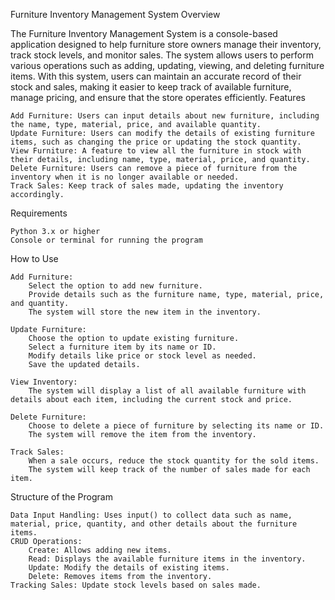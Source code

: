 Furniture Inventory Management System
Overview

The Furniture Inventory Management System is a console-based application designed to help furniture store owners manage their inventory, track stock levels, and monitor sales. The system allows users to perform various operations such as adding, updating, viewing, and deleting furniture items. With this system, users can maintain an accurate record of their stock and sales, making it easier to keep track of available furniture, manage pricing, and ensure that the store operates efficiently.
Features

    Add Furniture: Users can input details about new furniture, including the name, type, material, price, and available quantity.
    Update Furniture: Users can modify the details of existing furniture items, such as changing the price or updating the stock quantity.
    View Furniture: A feature to view all the furniture in stock with their details, including name, type, material, price, and quantity.
    Delete Furniture: Users can remove a piece of furniture from the inventory when it is no longer available or needed.
    Track Sales: Keep track of sales made, updating the inventory accordingly.

Requirements

    Python 3.x or higher
    Console or terminal for running the program

How to Use

    Add Furniture:
        Select the option to add new furniture.
        Provide details such as the furniture name, type, material, price, and quantity.
        The system will store the new item in the inventory.

    Update Furniture:
        Choose the option to update existing furniture.
        Select a furniture item by its name or ID.
        Modify details like price or stock level as needed.
        Save the updated details.

    View Inventory:
        The system will display a list of all available furniture with details about each item, including the current stock and price.

    Delete Furniture:
        Choose to delete a piece of furniture by selecting its name or ID.
        The system will remove the item from the inventory.

    Track Sales:
        When a sale occurs, reduce the stock quantity for the sold items.
        The system will keep track of the number of sales made for each item.

Structure of the Program

    Data Input Handling: Uses input() to collect data such as name, material, price, quantity, and other details about the furniture items.
    CRUD Operations:
        Create: Allows adding new items.
        Read: Displays the available furniture items in the inventory.
        Update: Modify the details of existing items.
        Delete: Removes items from the inventory.
    Tracking Sales: Update stock levels based on sales made.
